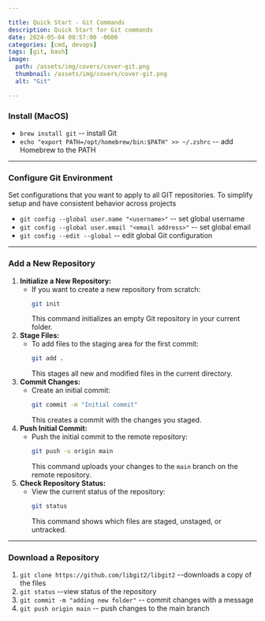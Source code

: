 ```yaml
---

title: Quick Start - Git Commands
description: Quick Start for Git commands
date: 2024-05-04 08:57:00 -0600
categories: [cmd, devops]
tags: [git, bash]
image:
  path: /assets/img/covers/cover-git.png
  thumbnail: /assets/img/covers/cover-git.png
  alt: "Git"

---
```




### Install (MacOS)
* `brew install git` -- install Git
* `echo "export PATH=/opt/homebrew/bin:$PATH" >> ~/.zshrc` -- add Homebrew to the PATH

---



### Configure Git Environment
Set configurations that you want to apply to all GIT repositories. To simplify setup and have consistent behavior across projects
* `git config --global user.name "<username>"` -- set global username
* `git config --global user.email "<email address>"` -- set global email
* `git config --edit --global` -- edit global Git configuration

---

### Add a New Repository
1. **Initialize a New Repository:**
   - If you want to create a new repository from scratch:
     ```bash
     git init
     ```
     This command initializes an empty Git repository in your current folder.
2. **Stage Files:**
   - To add files to the staging area for the first commit:
     ```bash
     git add .
     ```
     This stages all new and modified files in the current directory.
3. **Commit Changes:**
   - Create an initial commit:
     ```bash
     git commit -m "Initial commit"
     ```
     This creates a commit with the changes you staged.
4. **Push Initial Commit:**
   - Push the initial commit to the remote repository:
     ```bash
     git push -u origin main
     ```
     This command uploads your changes to the `main` branch on the remote repository.
5. **Check Repository Status:**
   - View the current status of the repository:
     ```bash
     git status
     ```
     This command shows which files are staged, unstaged, or untracked.

---

### Download a Repository
1. `git clone https://github.com/libgit2/libgit2` --downloads a copy of the files
2. `git status` --view status of the repository
3. `git commit -m "adding new folder"` -- commit changes with a message
4. `git push origin main` -- push changes to the main branch